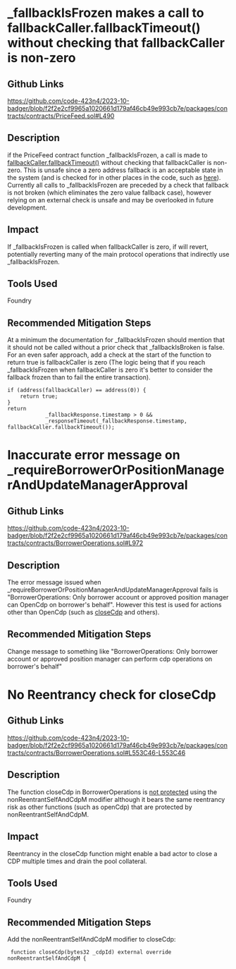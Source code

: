 # _fallbackIsFrozen makes a call to fallbackCaller.fallbackTimeout() without checking that fallbackCaller is non-zero


## Github Links
https://github.com/code-423n4/2023-10-badger/blob/f2f2e2cf9965a1020661d179af46cb49e993cb7e/packages/contracts/contracts/PriceFeed.sol#L490

## Description
if the PriceFeed contract function _fallbackIsFrozen, a call is made to [fallbackCaller.fallbackTimeout()](https://github.com/code-423n4/2023-10-badger/blob/f2f2e2cf9965a1020661d179af46cb49e993cb7e/packages/contracts/contracts/PriceFeed.sol#L490) without checking that fallbackCaller is non-zero. This is unsafe since a zero address fallback is an acceptable state in the system (and is checked for in other places in the code, such as [here](https://github.com/code-423n4/2023-10-badger/blob/f2f2e2cf9965a1020661d179af46cb49e993cb7e/packages/contracts/contracts/PriceFeed.sol#L224)). Currently all calls to _fallbackIsFrozen are preceded by a check that fallback is not broken (which eliminates the zero value fallback case), however relying on an external check is unsafe and may be overlooked in future development. 


## Impact
If _fallbackIsFrozen is called when fallbackCaller is zero, if will revert, potentially reverting many of the main protocol operations that indirectly use _fallbackIsFrozen.

## Tools Used
Foundry

## Recommended Mitigation Steps
At a minimum the documentation for _fallbackIsFrozen should mention that it should not be called without a prior check that _fallbackIsBroken is false. For an even safer approach,
add a check at the start of the function to return true is fallbackCaller is zero (The logic being that if you reach _fallbackIsFrozen when fallbackCaller is zero it's better to consider the fallback frozen than to fail the entire transaction).
```
if (address(fallbackCaller) == address(0)) {
    return true;
}
return
            _fallbackResponse.timestamp > 0 &&
            _responseTimeout(_fallbackResponse.timestamp, fallbackCaller.fallbackTimeout());      
```


# Inaccurate error message on _requireBorrowerOrPositionManagerAndUpdateManagerApproval

## Github Links
https://github.com/code-423n4/2023-10-badger/blob/f2f2e2cf9965a1020661d179af46cb49e993cb7e/packages/contracts/contracts/BorrowerOperations.sol#L972

## Description
The error message issued when _requireBorrowerOrPositionManagerAndUpdateManagerApproval fails is "BorrowerOperations: Only borrower account or approved position manager can OpenCdp on borrower's behalf". However this test is used for actions other than OpenCdp (such as [closeCdp](https://github.com/code-423n4/2023-10-badger/blob/f2f2e2cf9965a1020661d179af46cb49e993cb7e/packages/contracts/contracts/BorrowerOperations.sol#L555) and others). 

## Recommended Mitigation Steps
Change message to something like "BorrowerOperations: Only borrower account or approved position manager can perform cdp operations on borrower's behalf"



# No Reentrancy check for closeCdp

## Github Links
https://github.com/code-423n4/2023-10-badger/blob/f2f2e2cf9965a1020661d179af46cb49e993cb7e/packages/contracts/contracts/BorrowerOperations.sol#L553C46-L553C46

## Description
The function closeCdp in BorrowerOperations is [not protected](https://github.com/code-423n4/2023-10-badger/blob/f2f2e2cf9965a1020661d179af46cb49e993cb7e/packages/contracts/contracts/BorrowerOperations.sol#L553) using the nonReentrantSelfAndCdpM modifier although it bears the same reentrancy risk as other functions (such as openCdp) that are protected by nonReentrantSelfAndCdpM.


## Impact
Reentrancy in the closeCdp function might enable a bad actor to close a CDP multiple times and drain the pool collateral. 


## Tools Used
Foundry

## Recommended Mitigation Steps
Add the nonReentrantSelfAndCdpM modifier to closeCdp:
```
 function closeCdp(bytes32 _cdpId) external override nonReentrantSelfAndCdpM {
```